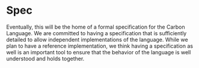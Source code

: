 # Spec

<!--
Part of the Carbon Language project, under the Apache License v2.0 with LLVM
Exceptions. See /LICENSE for license information.
SPDX-License-Identifier: Apache-2.0 WITH LLVM-exception
-->

Eventually, this will be the home of a formal specification for the Carbon
Language. We are committed to having a specification that is sufficiently
detailed to allow independent implementations of the language. While we plan to
have a reference implementation, we think having a specification as well is an
important tool to ensure that the behavior of the language is well understood
and holds together.
